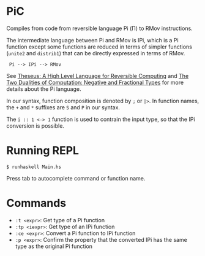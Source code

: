 # PiC

Compiles from code from reversible language Pi (Π) to RMov instructions.

The intermediate language between Pi and RMov is IPi, which is a Pi function except some functions are reduced in terms of simpler
functions (`unite2` and `distrib1`) that can be directly expressed in terms of RMov.

```
 Pi --> IPi --> RMov
```

See [Theseus: A High Level Language for Reversible Computing][1] and [The Two Dualities of Computation: Negative and Fractional Types][2]
for more details about the Pi language.

In our syntax, function composition is denoted by `;` or `|>`. In function names, the `+` and `*` suffixes are `S` and `P` in our syntax.

The `i :: 1 <-> 1` function is used to contrain the input type, so that the IPi conversion is possible.

# Running REPL

```
$ runhaskell Main.hs
```

Press tab to autocomplete command or function name.

# Commands

 - `:t <expr>`: Get type of a Pi function
 - `:tp <iexpr>`: Get type of an IPi function
 - `:ce <expr>`: Convert a Pi function to IPi function
 - `:p <expr>`: Confirm the property that the converted IPi has the same type as the original Pi function

  [1]: https://www.cs.indiana.edu/~sabry/papers/theseus.pdf
  [2]: https://www.cs.indiana.edu/~sabry/papers/rational.pdf
  
